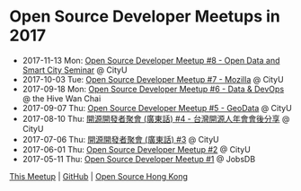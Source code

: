 # Open Source Developer Meetups in 2017

* 2017-11-13 Mon: [Open Source Developer Meetup #8 - Open Data and Smart City Seminar](11) @ CityU
* 2017-10-03 Tue: [Open Source Developer Meetup #7 - Mozilla](10) @ CityU
* 2017-09-18 Mon: [Open Source Developer Meetup #6 - Data & DevOps](09-18) @ the Hive Wan Chai
* 2017-09-07 Thu: [Open Source Developer Meetup #5 - GeoData](09) @ CityU
* 2017-08-10 Thu: [開源開發者聚會 (廣東話) #4 - 台灣開源人年會會後分享](08) @ CityU
* 2017-07-06 Thu: [開源開發者聚會 (廣東話) #3](07) @ CityU
* 2017-06-01 Thu: [Open Source Developer Meetup #2](06) @ CityU
* 2017-05-11 Thu: [Open Source Developer Meetup #1](05) @ JobsDB

[This Meetup](http://devmeetup.opensource.hk) | [GitHub](https://github.com/opensourcehk/devmeetup/blob/master/2017/README.md) | [Open Source Hong Kong](https://opensource.hk)
